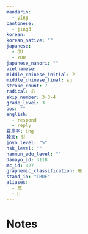 ```yaml
---
mandarin:
  - yīng
cantonese:
  - jing3
korean:
korean_native: ""
japanese:
  - OU
  - YOU
japanese_nanori: ""
vietnamese:
middle_chinese_initial: ʔ
middle_chinese_final: ɨŋ
stroke_count: 7
radical: 心
skip_number: 3-3-4
grade_level: 3
pos: ""
english:
  - respond
  - reply
羅馬字: ing
韓文: 잉
joyo_level: "5"
hsk_level: ""
hanmun_edu_level: ""
danayo_id: 3118
mc_id: 327
graphemic_classification: 䧹
stand_in: "TRUE"
aliases:
  - 應
  - 𤻮
---
```


# Notes
